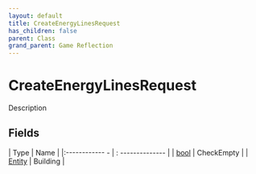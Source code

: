 ```yaml
---
layout: default
title: CreateEnergyLinesRequest
has_children: false
parent: Class
grand_parent: Game Reflection
---
```

# CreateEnergyLinesRequest
Description 

## Fields
| Type | Name |
|:------------ - | : -------------- |
| [bool](game-reflection/components/bool.md) | CheckEmpty |
| [Entity](game-reflection/classes/entity.md) | Building |
